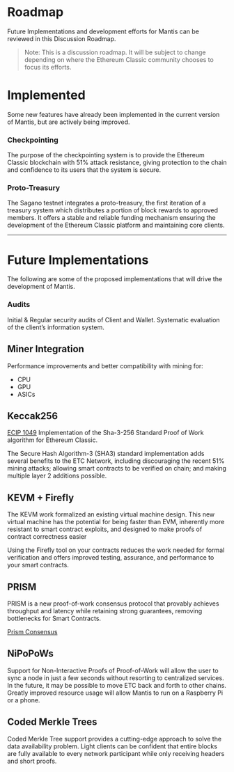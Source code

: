 # Roadmap

Future Implementations and development efforts for Mantis can be reviewed in this Discussion Roadmap.

> Note: This is a discussion roadmap. It will be subject to change depending on where the Ethereum Classic community chooses to focus its efforts.

# Implemented

Some new features have already been implemented in the current version of Mantis, but are actively being improved.

### Checkpointing

The purpose of the checkpointing system is to provide the Ethereum Classic blockchain with 51% attack resistance, giving protection to the chain and confidence to its users that the system is secure.

### Proto-Treasury

The Sagano testnet integrates a proto-treasury, the first iteration of a treasury system which distributes a portion of block rewards to approved members. It offers a stable and reliable funding mechanism ensuring the development of the Ethereum Classic platform and maintaining core clients.

---

# Future Implementations

The following are some of the proposed implementations that will drive the development of Mantis.

### Audits

Initial & Regular security audits of Client and Wallet.
Systematic evaluation of the client’s information system.

## Miner Integration

Performance improvements and better compatibility with mining for:
* CPU
* GPU
* ASICs


## Keccak256

[ECIP 1049](https://github.com/ethereumclassic/ECIPs/issues/13)
Implementation of the Sha-3-256 Standard Proof of Work algorithm for Ethereum Classic.

The Secure Hash Algorithm-3 (SHA3) standard implementation adds several benefits to the ETC Network, including discouraging the recent 51% mining attacks; allowing smart contracts to be verified on chain; and making multiple layer 2 additions possible.


## KEVM + Firefly

The KEVM work formalized an existing virtual machine design. This new virtual machine has the potential for being faster than EVM, inherently more resistant to smart contract exploits, and designed to make proofs of contract correctness easier

Using the Firefly tool on your contracts reduces the work needed for formal verification and offers improved testing, assurance, and performance to your smart contracts.


## PRISM

PRISM is a new proof-of-work consensus protocol that provably achieves throughput and latency while retaining strong guarantees, removing bottlenecks for Smart Contracts.

[Prism Consensus](https://arxiv.org/abs/2004.08776)


## NiPoPoWs

Support for Non-Interactive Proofs of Proof-of-Work will allow the user to sync a node in just a few seconds without resorting to centralized services. In the future, it may be possible to move ETC back and forth to other chains. Greatly improved resource usage will allow Mantis to run on a Raspberry Pi or a phone.

## Coded Merkle Trees

Coded Merkle Tree support provides a cutting-edge approach to solve the data availability problem. Light clients can be confident that entire blocks are fully available to every network participant while only receiving headers and short proofs.
